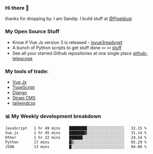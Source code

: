 ### Hi there 👋

thanks for dropping by.
I am Sandip. I build stuff at [@Pixeldust](github.com/pixeldust-in/)

###  **My Open Source Stuff**

 - Know if Vue Js version 3 is released -  [isvue3readyyet](https://github.com/sandiprb/isvue3readyyet)
 - A bunch of Python scripts to get stuff done 💤 💤 [stuff](https://github.com/sandiprb/stuff)
 - See all your starred Github repositories at one single place [github-telescope](https://github.com/sandiprb/github-telescope)



###  **My tools of trade:**
 - [Vue Js](https://github.com/vuejs/vue/)
 - [TypeScript](https://github.com/microsoft/TypeScript)
 - [Django](github.com/django/django)
 - [Strapi CMS](github.com/strapi/strapi)
 - [tailwindcss](https://github.com/tailwindlabs/tailwindcss)


###  📊 **My Weekly development breakdown**
<!--START_SECTION:waka-->

```txt
JavaScript   1 hr 49 mins    ████████░░░░░░░░░░░░░░░░░   32.15 %
Vue.js       1 hr 45 mins    ███████▓░░░░░░░░░░░░░░░░░   31.14 %
Other        1 hr 22 mins    ██████░░░░░░░░░░░░░░░░░░░   24.14 %
Python       17 mins         █▒░░░░░░░░░░░░░░░░░░░░░░░   05.29 %
JSON         13 mins         █░░░░░░░░░░░░░░░░░░░░░░░░   04.00 %
```

<!--END_SECTION:waka-->
